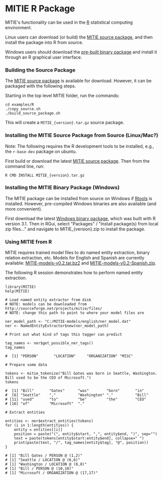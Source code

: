 MITIE R Package
=====

MITIE's functionality can be used in the [R](http://www.r-project.org/) statistical computing environment.

Linux users can download (or build) the [MITIE source package](), and then install the package into R from source.

Windows users should download the [pre-built binary package]() and install it through an R graphical user interface.

### Building the Source Package

The [MITIE source package]() is available for download. However, it can be packaged with the following steps.

Starting in the top level MITIE folder, run the commands:
```
cd examples/R
./copy_source.sh
./build_source_package.sh
```
This will create a `MITIE_{version}.tar.gz` source package.

### Installing the MITIE Source Package from Source (Linux/Mac?)

Note: The following requires the R development tools to be installed, e.g., the `r-base-dev` package on ubuntu.

First build or download the latest [MITIE source package](). Then from the command line, run:
```
R CMD INSTALL MITIE_{version}.tar.gz
```

### Installing the MITIE Binary Package (Windows)

The MITIE package can be installed from source on Windows if [Rtools](http://cran.r-project.org/bin/windows/Rtools/) is installed.
However, pre-compiled Windows binaries are also available (and more convenient).

First download the latest [Windows binary package](), which was built with R version 3.1. 
Then in RGui, select "Packages" / "Install package(s) from local zip files..." and
navigate to MITIE_{version}.zip to install the package.

### Using MITIE from R

MITIE requires trained model files to do named entity extraction, binary relation extraction, etc. Models for English and Spanish are currently available:
[MITIE-models-v0.2.tar.bz2](http://sourceforge.net/projects/mitie/files/binaries/MITIE-models-v0.2.tar.bz2) and
[MITIE-models-v0.2-Spanish.zip](http://sourceforge.net/projects/mitie/files/binaries/MITIE-models-v0.2-Spanish.zip).

The following R session demonstrates how to perform named entity extraction.
```
library(MITIE)
help(MITIE)

# Load named entity extractor from disk
# NOTE: models can be downloaded from http://sourceforge.net/projects/mitie/files/
# NOTE: change this path to point to where your model files are

ner_model_path <- "C:/MITIE-models/english/ner_model.dat"
ner <- NamedEntityExtractor$new(ner_model_path)

# Print out what kind of tags this tagger can predict

tag_names <- ner$get_possible_ner_tags()
tag_names

#  [1] "PERSON"       "LOCATION"     "ORGANIZATION" "MISC"

# Prepare some data

tokens <- mitie_tokenize("Bill Gates was born in Seattle, Washington. Bill used to be the CEO of Microsoft.")
tokens

#  [1] "Bill"       "Gates"      "was"        "born"       "in"        
#  [6] "Seattle"    ","          "Washington" "."          "Bill"      
# [11] "used"       "to"         "be"         "the"        "CEO"       
# [16] "of"         "Microsoft"  "."  

# Extract entities

entities <- ner$extract_entities(tokens)
for (i in 1:length(entities)) {
    entity = entities[[i]]
    position = paste("(", entity$start, ",", entity$end, ")", sep="")
    text = paste(tokens[entity$start:entity$end], collapse=" ")
    print(paste(text, "/", tag_names[entity$tag], "@", position))
}

# [1] "Bill Gates / PERSON @ (1,2)"
# [1] "Seattle / LOCATION @ (6,6)"
# [1] "Washington / LOCATION @ (8,8)"
# [1] "Bill / PERSON @ (10,10)"
# [1] "Microsoft / ORGANIZATION @ (17,17)"

```


